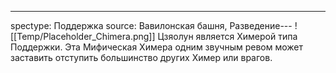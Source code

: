 ---
spectype: Поддержка
source: Вавилонская башня, Разведение---
![[Temp/Placeholder_Chimera.png]]
Цзяолун является Химерой типа Поддержки. Эта Мифическая Химера одним звучным ревом может заставить отступить большинство других Химер или врагов.
